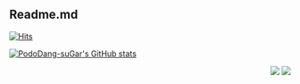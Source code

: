 ## Readme.md

[![Hits](https://hits.seeyoufarm.com/api/count/incr/badge.svg?url=https%3A%2F%2Fgithub.com%2FPodoDang-suGar%2FPodoDang-suGar%2Fblob%2Fmain%2FREADME.md&count_bg=%23555555&title_bg=%23323232&icon=&icon_color=%23FFFFFF&title=hits&edge_flat=false)](https://hits.seeyoufarm.com)

[![PodoDang-suGar's GitHub stats](https://github-readme-stats.vercel.app/api?username=PodoDang-suGar&show_icons=true&theme=radical)](https://github.com/anuraghazra/github-readme-stats)


<p align="right">
<a href="https://www.notion.so/Notion-35f012c3dac44635b7aa6fa67f440e5d?pvs=4"><img src="https://img.shields.io/badge/My Notion-A9BCF5?style=flat-square&logo=GitHub Sponsors&logoColor=white&link=https://www.notion.so/Notion-35f012c3dac44635b7aa6fa67f440e5d?pvs=4"/></a>
<a href="https://www.instagram.com/u._.chaning/" target="_blank"><img src="https://img.shields.io/badge/Instagram-E4405F?style=flat-square&logo=Instagram&logoColor=white"/></a>
